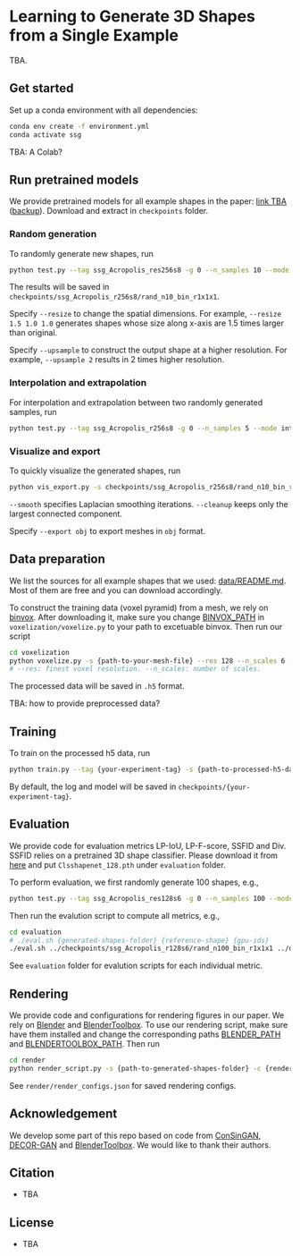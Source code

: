 # Learning to Generate 3D Shapes from a Single Example
TBA.

## Get started
Set up a conda environment with all dependencies:
```bash
conda env create -f environment.yml
conda activate ssg
```
TBA: A Colab?

## Run pretrained models
We provide pretrained models for all example shapes in the paper: [link TBA]() ([backup]()). Download and extract in `checkpoints` folder.

### Random generation
To randomly generate new shapes, run
```bash
python test.py --tag ssg_Acropolis_res256s8 -g 0 --n_samples 10 --mode rand
```
The results will be saved in `checkpoints/ssg_Acropolis_r256s8/rand_n10_bin_r1x1x1`.

Specify `--resize` to change the spatial dimensions. For example, `--resize 1.5 1.0 1.0` generates shapes whose size along x-axis are 1.5 times larger than original.

Specify `--upsample` to construct the output shape at a higher resolution. For example, `--upsample 2` results in 2 times higher resolution.

### Interpolation and extrapolation
For interpolation and extrapolation between two randomly generated samples, run
```bash
python test.py --tag ssg_Acropolis_r256s8 -g 0 --n_samples 5 --mode interp
```

### Visualize and export
To quickly visualize the generated shapes, run
```bash
python vis_export.py -s checkpoints/ssg_Acropolis_r256s8/rand_n10_bin_r1x1x1 -f mesh --smooth 3 --cleanup
```
`--smooth` specifies Laplacian smoothing iterations. `--cleanup` keeps only the largest connected component.

Specify `--export obj` to export meshes in `obj` format.

## Data preparation
We list the sources for all example shapes that we used: [data/README.md](data/README.md). Most of them are free and you can download accordingly.

To construct the training data (voxel pyramid) from a mesh, we rely on [binvox](https://www.patrickmin.com/binvox/).
After downloading it, make sure you change [BINVOX_PATH]() in `voxelization/voxelize.py` to your path to excetuable binvox.
Then run our script
```bash
cd voxelization
python voxelize.py -s {path-to-your-mesh-file} --res 128 --n_scales 6 -o {save-path.h5}
# --res: finest voxel resolution. --n_scales: number of scales.
```
The processed data will be saved in `.h5` format.

TBA: how to provide preprocessed data?

## Training
To train on the processed h5 data, run
```bash
python train.py --tag {your-experiment-tag} -s {path-to-processed-h5-data} -g {gpu-id}
```
By default, the log and model will be saved in `checkpoints/{your-experiment-tag}`.

## Evaluation
We provide code for evaluation metrics LP-IoU, LP-F-score, SSFID and Div.
SSFID relies on a pretrained 3D shape classifier. Please download it from [here](https://drive.google.com/file/d/1HjnDudrXsNY4CYhIGhH4Q0r3-NBnBaiC/view?usp=sharing) and put `Clsshapenet_128.pth` under `evaluation` folder.

To perform evaluation, we first randomly generate 100 shapes, e.g.,
```bash
python test.py --tag ssg_Acropolis_res128s6 -g 0 --n_samples 100 --mode rand
```

Then run the evalution script to compute all metrics, e.g.,
```bash
cd evaluation
# ./eval.sh {generated-shapes-folder} {reference-shape} {gpu-ids}
./eval.sh ../checkpoints/ssg_Acropolis_r128s6/rand_n100_bin_r1x1x1 ../data/Acropolisr128s6.h5 0
```
See `evaluation` folder for evalution scripts for each individual metric.

## Rendering
We provide code and configurations for rendering figures in our paper.
We rely on [Blender](https://www.blender.org) and [BlenderToolbox](https://github.com/HTDerekLiu/BlenderToolbox).
To use our rendering script, make sure have them installed and change the corresponding paths [BLENDER_PATH]() and [BLENDERTOOLBOX_PATH]().
Then run
```bash
cd render
python render_script.py -s {path-to-generated-shapes-folder} -c {render-config-name} --smooth 3 --cleanup
```
See `render/render_configs.json` for saved rendering configs.

## Acknowledgement
We develop some part of this repo based on code from [ConSinGAN](https://github.com/tohinz/ConSinGAN), [DECOR-GAN](https://github.com/czq142857/DECOR-GAN) and [BlenderToolbox](https://github.com/HTDerekLiu/BlenderToolbox). We would like to thank their authors.

## Citation
- TBA

## License
- TBA
